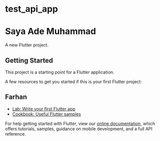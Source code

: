 # test_api_app
# Saya Ade Muhammad
A new Flutter project.

## Getting Started

This project is a starting point for a Flutter application.

A few resources to get you started if this is your first Flutter project:

## Farhan
- [Lab: Write your first Flutter app](https://flutter.dev/docs/get-started/codelab)
- [Cookbook: Useful Flutter samples](https://flutter.dev/docs/cookbook)

For help getting started with Flutter, view our
[online documentation](https://flutter.dev/docs), which offers tutorials,
samples, guidance on mobile development, and a full API reference.
